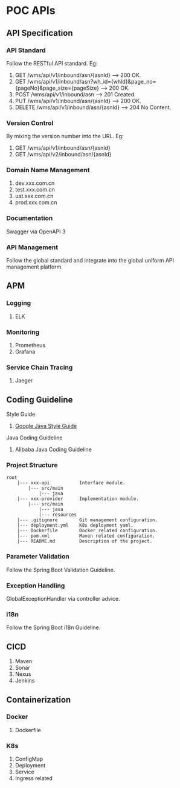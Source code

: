 # POC APIs

## API Specification

### API Standard

Follow the RESTful API standard. Eg:
1. GET /wms/api/v1/inbound/asn/{asnId}
--> 200 OK.
2. GET /wms/api/v1/inbound/asn?wh_id={whId}&page_no={pageNo}&page_size={pageSize}
--> 200 OK.
3. POST /wms/api/v1/inbound/asn
--> 201 Created.
4. PUT /wms/api/v1/inbound/asn/{asnId}
--> 200 OK.
5. DELETE /wms/api/v1/inbound/asn/{asnId}
--> 204 No Content.

### Version Control

By mixing the version number into the URL. Eg:
1. GET /wms/api/v1/inbound/asn/{asnId}
2. GET /wms/api/v2/inbound/asn/{asnId}

### Domain Name Management

1. dev.xxx.com.cn
2. test.xxx.com.cn
3. uat.xxx.com.cn
4. prod.xxx.com.cn

### Documentation

Swagger via OpenAPI 3

### API Management

Follow the global standard and integrate into the global uniform API management platform.

## APM

### Logging

1. ELK

### Monitoring

1. Prometheus 
2. Grafana

### Service Chain Tracing

1. Jaeger

## Coding Guideline

Style Guide
1. [Google Java Style Guide](https://google.github.io/styleguide/javaguide.html)

Java Coding Guideline
1. Alibaba Java Coding Guideline

### Project Structure

    root
        |--- xxx-api           Interface module.
            |--- src/main
                |--- java
        |--- xxx-provider      Implementation module.
            |--- src/main
                |--- java
                |--- resources
        |--- .gitignore        Git management configuration.
        |--- deployment.yml    K8s deployment yaml.
        |--- Dockerfile        Docker related configuration.
        |--- pom.xml           Maven related configuration.
        |--- README.md         Description of the project.

### Parameter Validation

Follow the Spring Boot Validation Guideline.

### Exception Handling

GlobalExceptionHandler via controller advice.

### i18n

Follow the Spring Boot i18n Guideline.

## CICD

1. Maven
2. Sonar
3. Nexus
4. Jenkins

## Containerization

### Docker

1. Dockerfile

### K8s

1. ConfigMap
2. Deployment
3. Service
4. Ingress related